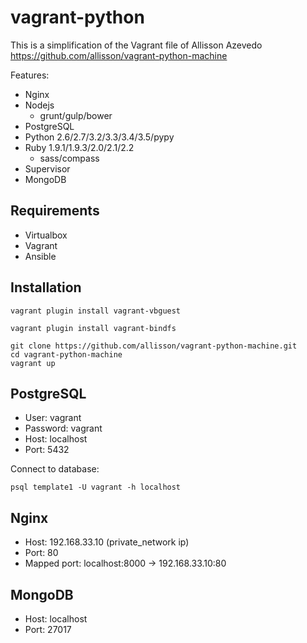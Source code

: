 # vagrant-python

This is a simplification of the Vagrant file of Allisson Azevedo https://github.com/allisson/vagrant-python-machine

Features:

* Nginx
* Nodejs
    * grunt/gulp/bower
* PostgreSQL
* Python 2.6/2.7/3.2/3.3/3.4/3.5/pypy
* Ruby 1.9.1/1.9.3/2.0/2.1/2.2
    * sass/compass
* Supervisor
* MongoDB


## Requirements

* Virtualbox
* Vagrant
* Ansible

## Installation

```
vagrant plugin install vagrant-vbguest
```

```
vagrant plugin install vagrant-bindfs
```

```
git clone https://github.com/allisson/vagrant-python-machine.git
cd vagrant-python-machine
vagrant up
```



## PostgreSQL

* User: vagrant
* Password: vagrant
* Host: localhost
* Port: 5432


Connect to database:

```
psql template1 -U vagrant -h localhost
```

## Nginx

* Host: 192.168.33.10 (private_network ip)
* Port: 80
* Mapped port: localhost:8000 -> 192.168.33.10:80


## MongoDB

* Host: localhost
* Port: 27017
